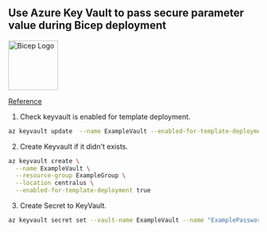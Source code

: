 ## Use Azure Key Vault to pass secure parameter value during Bicep deployment
<img src="https://raw.githubusercontent.com/benc-uk/icon-collection/master/other/bicep.svg" alt="Bicep Logo" width="100">

[Reference](https://learn.microsoft.com/en-us/azure/azure-resource-manager/bicep/key-vault-parameter?tabs=azure-cli)

1. Check keyvault is enabled for template deployment.

```bash
az keyvault update  --name ExampleVault --enabled-for-template-deployment true
```

2. Create Keyvault if it didn't exists.

```bash
az keyvault create \
  --name ExampleVault \
  --resource-group ExampleGroup \
  --location centralus \
  --enabled-for-template-deployment true
```

3. Create Secret to KeyVault.

```bash
az keyvault secret set --vault-name ExampleVault --name "ExamplePassword" --value "hVFkk965BuUv"
```
